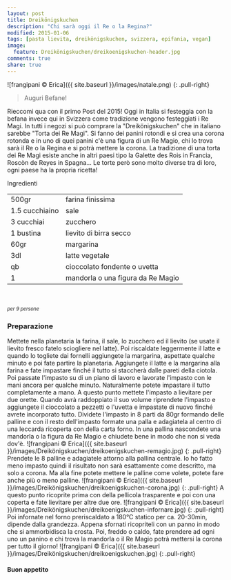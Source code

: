 ```yaml
---
layout: post
title: Dreikönigskuchen
description: "Chi sarà oggi il Re o la Regina?"
modified: 2015-01-06
tags: [pasta lievita, dreikönigskuchen, svizzera, epifania, vegan]
image:
  feature: Dreikönigskuchen/dreikoenigskuchen-header.jpg
comments: true
share: true
---
```


![frangipani © Erica]({{ site.baseurl }}/images/natale.png)
{: .pull-right}

> Auguri Befane!

Rieccomi qua con il primo Post del 2015! Oggi in Italia si festeggia con la befana invece qui in Svizzera come tradizione vengono festeggiati i Re Magi. In tutti i negozi si può comprare la "Dreikönigskuchen" che in italiano sarebbe "Torta dei Re Magi". Si fanno dei panini rotondi e si crea una corona rotonda e in uno di quei panini c'è una figura di un Re Magio, chi lo trova sarà il Re o la Regina e si potrà mettere la corona. La tradizione di una torta dei Re Magi esiste anche in altri paesi tipo la Galette des Rois in Francia, Roscòn de Reyes in Spagna... Le torte però sono molto diverse tra di loro, ogni paese ha la propria ricetta!


<div class="ingredients">
  <div class="ingredients-title">Ingredienti</div>
  <table>
    <tbody>
      </tr>
      <tr>
        <td>500gr</td>
        <td>farina finissima</td>
      </tr>
      <tr>
        <td>1.5 cucchiaino</td>
        <td>sale</td>
      </tr>
      <tr>
        <td>3 cucchiai</td>
        <td>zucchero</td>
      </tr>
      <tr>
        <td>1 bustina</td>
        <td>lievito di birra secco</td>
      </tr>
      <tr>
        <td>60gr</td>
        <td>margarina</td>
      </tr>
      <tr>
        <td>3dl</td>
        <td>latte vegetale</td>
      </tr>
      <tr>
        <td>qb</td>
        <td>cioccolato fondente o uvetta</td>
      </tr>
      <tr>
        <td>1</td>
        <td>mandorla o una figura da Re Magio</td>     
      </tr>
    </tbody>
  </table>
  <br></br>
  <i class="pull-right" style="font-size: 80%;">per 9 persone</i>
</div>


<h3>
  <font color="grey">
    <i class="icon-cogs"></i>
  </font> Preparazione
</h3>

Mettete nella planetaria la farina, il sale, lo zucchero ed il lievito (se usate il lievito fresco fatelo sciogliere nel latte). Poi riscaldate leggermente il latte e quando lo togliete dai fornelli aggiungete la margarina, aspettate qualche minuto e poi fate partire la planetaria. Aggiungete il latte e la margarina alla farina e fate impastare finché il tutto si staccherà dalle pareti della ciotola. Poi passate l'impasto su di un piano di lavoro e lavorate l'impasto con le mani ancora per qualche minuto. Naturalmente potete impastare il tutto completamente a mano. A questo punto mettete l'impasto a lievitare per due orette. Quando avrà raddoppiato il suo volume riprendete l'impasto e aggiungete il cioccolato a pezzetti o l'uvetta e impastate di nuovo finché avrete incorporato tutto. Dividete l'impasto in 8 parti da 80gr formando delle palline e con il resto dell'impasto formate una palla e adagiatela al centro di una leccarda ricoperta con della carta forno. In una pallina nascondete una mandorla o la figura da Re Magio e chiudete bene in modo che non si veda dov'è. 
![frangipani © Erica]({{ site.baseurl }}/images/Dreikönigskuchen/dreikoenigskuchen-remagio.jpg)
{: .pull-right}
Prendete le 8 palline e adagiatele attorno alla pallina centrale. Io ho fatto meno impasto quindi il risultato non sarà esattamente come descritto, ma solo a corona. Ma alla fine potete mettere le palline come volete, potete fare anche più o meno palline.
![frangipani © Erica]({{ site.baseurl }}/images/Dreikönigskuchen/dreikoenigskuchen-corona.jpg)
{: .pull-right}
A questo punto ricoprite prima con della pellicola trasparente e poi con una coperta e fate lievitare per altre due ore.
![frangipani © Erica]({{ site.baseurl }}/images/Dreikönigskuchen/dreikoenigskuchen-infornare.jpg)
{: .pull-right}
Poi infornate nel forno preriscaldato a 180°C statico per ca. 20-30min, dipende dalla grandezza. Appena sfornati ricopriteli con un panno in modo che si ammorbidisca la crosta. Poi, freddo o caldo, fate prendere ad ogni uno un panino e chi trova la mandorla o il Re Magio potrà mettersi la corona per tutto il giorno!
![frangipani © Erica]({{ site.baseurl }}/images/Dreikönigskuchen/dreikoenigskuchen.jpg)
{: .pull-right}

<h4>Buon appetito
  <font color="red">
    <i class="icon-smile"></i>
  </font>
</h4>
